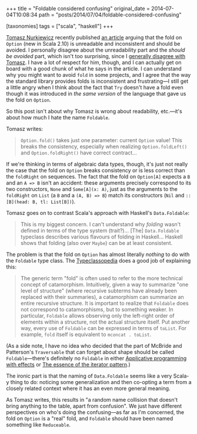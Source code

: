 +++
title = "Foldable considered confusing"
original_date = 2014-07-04T10:08:34
path = "posts/2014/07/04/foldable-considered-confusing"

[taxonomies]
tags = ["scala", "haskell"]
+++

[Tomasz Nurkiewicz](https://twitter.com/tnurkiewicz) recently published
[an article](http://www.javacodegeeks.com/2014/06/option-fold-considered-unreadable.html)
arguing that the fold on `Option` (new in Scala 2.10) is unreadable and
inconsistent and should be avoided. I personally disagree about the unreadability part
and the _should be avoided_ part, which isn't too surprising, since I
[generally disagree with Tomasz](https://twitter.com/travisbrown/status/452412213509513217).
I have a lot of respect for him, though, and I can actually get on board with a
good chunk of what he says in the article.
I can understand why you might want to avoid `fold` in some projects, and I
agree that the way the standard library provides folds is inconsistent and
frustrating—I still get a little angry when I
think about the fact that `Try` doesn't have a fold even though it was introduced
in _the same version_ of the language that gave us the fold on `Option`.

So this post isn't about why Tomasz is wrong about readability, etc.—it's about how
much I hate the name `Foldable`.

<!-- more -->

Tomasz writes:

> `Option.fold()` takes just one parameter: current `Option` value! This breaks
> the consistency, especially when realizing `Option.foldLeft()` and
> `Option.foldRight()` have correct contract...

If we're thinking in terms of algebraic data types, though, it's just not really
the case that the fold on `Option` breaks consistency or is less correct than
the `foldRight` on sequences. The fact that the fold on `Option[A]` expects a
`B` and an `A => B` isn't an accident: these arguments precisely correspond to its two
constructors, `None` and `Some[A](x: A)`, just as the arguments to the `foldRight` on
`List` (a `B` and a `(A, B) => B`) match its constructors (`Nil` and `::[B](head: B, tl: List[B])`).

Tomasz goes on to contrast Scala's approach with Haskell's `Data.Foldable`:

> This is my biggest concern. I can't understand why _folding_ wasn't defined in
> terms of the type system (trait?)... [The] `Data.Foldable` typeclass describes
> various flavours of folding in Haskell...
> Haskell shows that folding (also over
> `Maybe`) can be at least consistent.

The problem is that the fold on `Option` has almost literally _nothing_ to do
with the `Foldable` type class. The [Typeclassopedia](http://www.haskell.org/haskellwiki/Typeclassopedia#Foldable) does
a good job of explaining this:

> The generic term "fold" is often used to refer to the more technical concept of
> catamorphism. Intuitively, given a way to summarize "one level of structure"
> (where recursive subterms have already been replaced with their summaries), a
> catamorphism can summarize an entire recursive structure.
> It is important to realize that `Foldable` does not correspond to catamorphisms,
> but to something weaker. In particular, `Foldable` allows observing only the
> left-right order of elements within a structure, not the actual structure itself.
> Put another way, every use of `Foldable` can be expressed in terms of `toList`.
> For example, `fold` itself is equivalent to `mconcat . toList`.

(As a side note, I have no idea who decided that the part of McBride
and Patterson's `Traversable` that can forget about shape should be called
`Foldable`—there's definitely no `Foldable` in either
[Applicative programming with effects](http://www.soi.city.ac.uk/~ross/papers/Applicative.pdf) or
[The essence of the iterator pattern](http://www.cs.ox.ac.uk/jeremy.gibbons/publications/iterator.pdf).)

The ironic part is that the naming of `Data.Foldable` seems like a very Scala-y thing to do:
noticing some generalization and then co-opting a term from a closely related context where
it has an even more general meaning.

As Tomasz writes, this results in "a random name collision that doesn't bring anything
to the table, apart from confusion". We just have different perspectives on who's
doing the confusing—as far as I'm concerned, the fold on `Option` is a "real" fold,
and `Foldable` should have been named something like `Reduceable`.
